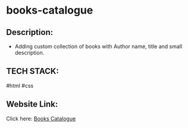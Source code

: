 ﻿# books-catalogue
## Description:
- Adding custom collection of books with Author name, title and small description.
## TECH STACK:
#html #css
## Website Link: 
Click here: <a href="https://yokeshbaskaran.github.io/books-catalogue/"> Books Catalogue </a>
